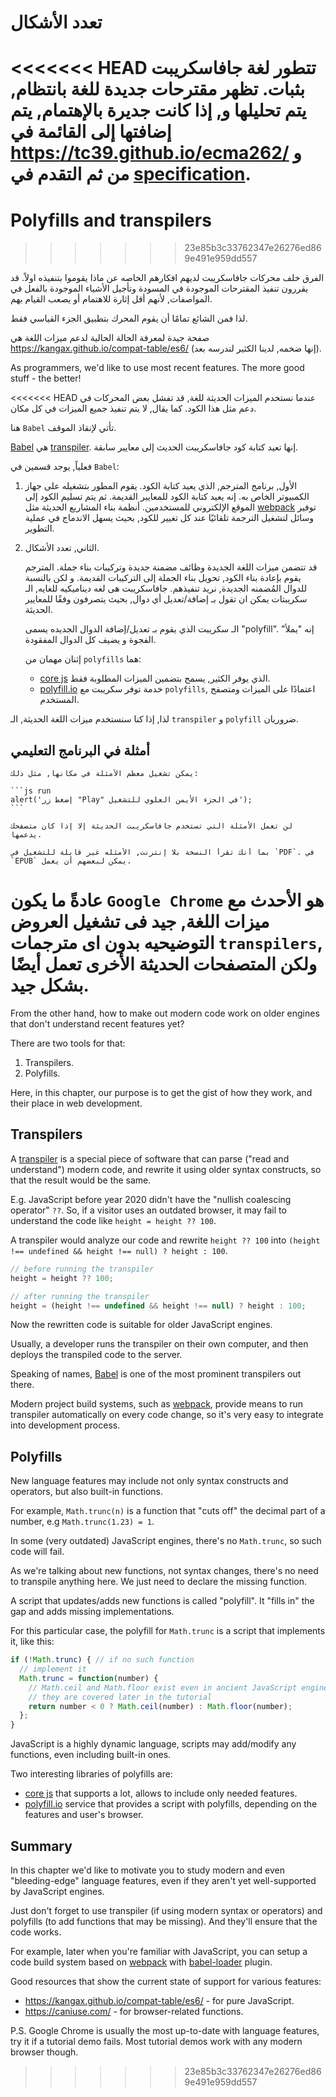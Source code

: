 # تعدد الأشكال

<<<<<<< HEAD
تتطور لغة جافاسكريبت بثبات. تظهر مقترحات جديدة للغة بانتظام, يتم تحليلها و, إذا كانت جديرة بالإهتمام, يتم إضافتها إلى القائمة في <https://tc39.github.io/ecma262/> و من ثم التقدم في [specification](http://www.ecma-international.org/publications/standards/Ecma-262.htm).
=======
# Polyfills and transpilers
>>>>>>> 23e85b3c33762347e26276ed869e491e959dd557

الفرق خلف محركات جافاسكريبت لديهم افكارهم الخاصه عن ماذا يقوموا بتنفيذه اولاً. قد يقررون تنفيذ المقترحات الموجودة في المسودة وتأجيل الأشياء الموجودة بالفعل في المواصفات, لأنهم أقل إثارة للاهتمام أو يصعب القيام بهم.

لذا فمن الشائع تمامًا أن يقوم المحرك بتطبيق الجزء القياسي فقط.

صفحة جيدة لمعرفة الحالة الحالية لدعم ميزات اللغة هي <https://kangax.github.io/compat-table/es6/> (إنها ضخمه, لدينا الكثير لندرسه بعد).

As programmers, we'd like to use most recent features. The more good stuff - the better!

<<<<<<< HEAD
عندما نستخدم الميزات الحديثة للغة, قد تفشل بعض المحركات في دعم مثل هذا الكود. كما يقال, لا يتم تنفيذ جميع الميزات في كل مكان.

هنا `Babel` تأتي لإنقاذ الموقف.

[Babel](https://babeljs.io) هي [transpiler](https://en.wikipedia.org/wiki/Source-to-source_compiler). إنها تعيد كتابة كود جافاسكريبت الحديث إلى معايير سابقة.

فعلياً, يوجد قسمين في `Babel`:

1. الأول, برنامج المترجم, الذي يعيد كتابة الكود. يقوم المطور بتشغيله على جهاز الكمبيوتر الخاص به. إنه يعيد كتابة الكود للمعايير القديمة. ثم يتم تسليم الكود إلى الموقع الإلكتروني للمستخدمين. أنظمة بناء المشاريع الحديثة مثل [webpack](http://webpack.github.io/) توفير وسائل لتشغيل الترجمة تلقائيًا عند كل تغيير للكود, بحيث يسهل الاندماج في عملية التطوير.

2. الثاني, تعدد الأشكال.

   قد تتضمن ميزات اللغة الجديدة وظائف مضمنة جديدة وتركيبات بناء جملة.
   المترجم يقوم بإعادة بناء الكود, تحويل بناء الجملة إلى التركيبات القديمة. و لكن بالنسبة للدوال المُضمنه الجديدة, نريد تنفيذهم. جافاسكريبت هى لغه ديناميكيه للغايه, الـ سكريبتات يمكن ان تقول بـ إضافة/تعديل أي دوال, بحيث يتصرفون وفقًا للمعايير الحديثة.

   الـ سكريبت الذي يقوم بـ تعديل/إضافة الدوال الجديده يسمى "polyfill". إنه "يملأ" الفجوة و يضيف كل الدوال المفقودة.

   إثنان مهمان من `polyfills` هما:

   - [core js](https://github.com/zloirock/core-js) الذي يوفر الكثير, يسمح بتضمين الميزات المطلوبة فقط.
   - [polyfill.io](http://polyfill.io) خدمة توفر سكريبت مع `polyfills`, اعتمادًا على الميزات ومتصفح المستخدم.

لذا, إذا كنا سنستخدم ميزات اللغة الحديثة, الـ `transpiler` و `polyfill` ضروريان.

## أمثلة في البرنامج التعليمي

````online
يمكن تشغيل معظم الأمثلة في مكانها, مثل ذلك:

```js run
alert('إضغط زر "Play" في الجزء الأيمن العلوي للتشغيل');
```

لن تعمل الأمثلة التي تستخدم جافاسكريبت الحديثة إلا إذا كان متصفحك يدعمها.
````

```offline
بما أنك تقرأ النسخة بلا إنترنت, الأمثله غير قابلة للتشغيل في `PDF`. في `EPUB` يمكن لبعضهم أن يعمل.
```

عادةً ما يكون `Google Chrome` هو الأحدث مع ميزات اللغة, جيد فى تشغيل العروض التوضيحيه بدون اى مترجمات `transpilers`, ولكن المتصفحات الحديثة الأخرى تعمل أيضًا بشكل جيد.
=======
From the other hand, how to make out modern code work on older engines that don't understand recent features yet?

There are two tools for that:

1. Transpilers.
2. Polyfills.

Here, in this chapter, our purpose is to get the gist of how they work, and their place in web development.

## Transpilers

A [transpiler](https://en.wikipedia.org/wiki/Source-to-source_compiler) is a special piece of software that can parse ("read and understand") modern code, and rewrite it using older syntax constructs, so that the result would be the same.

E.g. JavaScript before year 2020 didn't have the "nullish coalescing operator" `??`. So, if a visitor uses an outdated browser, it may fail to understand the code like `height = height ?? 100`.

A transpiler would analyze our code and rewrite `height ?? 100` into `(height !== undefined && height !== null) ? height : 100`.

```js
// before running the transpiler
height = height ?? 100;

// after running the transpiler
height = (height !== undefined && height !== null) ? height : 100;
```

Now the rewritten code is suitable for older JavaScript engines.

Usually, a developer runs the transpiler on their own computer, and then deploys the transpiled code to the server.

Speaking of names, [Babel](https://babeljs.io) is one of the most prominent transpilers out there. 

Modern project build systems, such as [webpack](http://webpack.github.io/), provide means to run transpiler automatically on every code change, so it's very easy to integrate into development process.

## Polyfills

New language features may include not only syntax constructs and operators, but also built-in functions.

For example, `Math.trunc(n)` is a function that "cuts off" the decimal part of a number, e.g `Math.trunc(1.23) = 1`.

In some (very outdated) JavaScript engines, there's no `Math.trunc`, so such code will fail.

As we're talking about new functions, not syntax changes, there's no need to transpile anything here. We just need to declare the missing function.

A script that updates/adds new functions is called "polyfill". It "fills in" the gap and adds missing implementations.

For this particular case, the polyfill for `Math.trunc` is a script that implements it, like this:

```js
if (!Math.trunc) { // if no such function
  // implement it
  Math.trunc = function(number) {
    // Math.ceil and Math.floor exist even in ancient JavaScript engines
    // they are covered later in the tutorial
    return number < 0 ? Math.ceil(number) : Math.floor(number);
  };
}
```

JavaScript is a highly dynamic language, scripts may add/modify any functions, even including built-in ones. 

Two interesting libraries of polyfills are:
- [core js](https://github.com/zloirock/core-js) that supports a lot, allows to include only needed features.
- [polyfill.io](http://polyfill.io) service that provides a script with polyfills, depending on the features and user's browser.


## Summary

In this chapter we'd like to motivate you to study modern and even "bleeding-edge" language features, even if they aren't yet well-supported by JavaScript engines.

Just don't forget to use transpiler (if using modern syntax or operators) and polyfills (to add functions that may be missing). And they'll ensure that the code works.

For example, later when you're familiar with JavaScript, you can setup a code build system based on [webpack](http://webpack.github.io/) with [babel-loader](https://github.com/babel/babel-loader) plugin.

Good resources that show the current state of support for various features:
- <https://kangax.github.io/compat-table/es6/> - for pure JavaScript.
- <https://caniuse.com/> - for browser-related functions.

P.S. Google Chrome is usually the most up-to-date with language features, try it if a tutorial demo fails. Most tutorial demos work with any modern browser though.

>>>>>>> 23e85b3c33762347e26276ed869e491e959dd557
